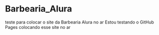 # Barbearia_Alura
teste para colocar o site da Barbearia Alura no ar 
Estou testando o GitHub Pages colocando esse site no ar
